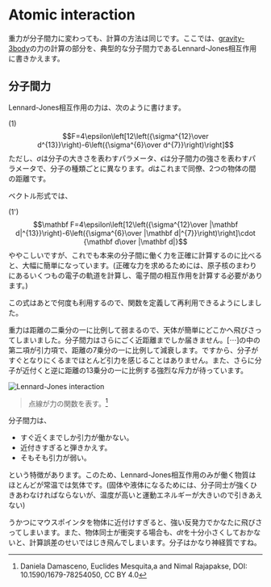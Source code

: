 # Atomic interaction

重力が分子間力に変わっても、計算の方法は同じです。ここでは、[gravity-3body](../gravity-3body)の力の計算の部分を、典型的な分子間力であるLennard-Jones相互作用に書きかえます。

## 分子間力

Lennard-Jones相互作用の力は、次のように書けます。

(1)$$F=4\epsilon\left[12\left({\sigma^{12}\over d^{13}}\right)-6\left({\sigma^{6}\over d^{7}}\right)\right]$$
ただし、$\sigma$は分子の大きさを表わすパラメータ、$\epsilon$は分子間力の強さを表わすパラメータで、分子の種類ごとに異なります。$d$はこれまで同僚、2つの物体の間の距離です。

ベクトル形式では、

(1')$$\mathbf F=4\epsilon\left[12\left({\sigma^{12}\over |\mathbf d|^{13}}\right)-6\left({\sigma^{6}\over |\mathbf d|^{7}}\right)\right]\cdot {\mathbf d\over |\mathbf d|}$$
ややこしいですが、これでも本来の分子間に働く力を正確に計算するのに比べると、大幅に簡単になっています。(正確な力を求めるためには、原子核のまわりにあるいくつもの電子の軌道を計算し、電子間の相互作用を計算する必要があります。)

この式はあとで何度も利用するので、関数を定義して再利用できるようにしました。

重力は距離の二乗分の一に比例して弱まるので、天体が簡単にどこかへ飛びさってしまいました。分子間力はさらにごく近距離までしか届きません。$[\cdots ]$の中の第二項が引力項で、距離の7乗分の一に比例して減衰します。ですから、分子がすぐとなりにくるまでほとんど引力を感じることはありません。また、さらに分子が近付くと逆に距離の13乗分の一に比例する強烈な斥力が待っています。

![Lennard-Jones interaction](https://www.researchgate.net/publication/320551421/figure/fig1/AS:578243078967296@1514875301337/Lennard-Jones-potential-Ur-and-internal-force-Fr_W640.jpg)

> 点線が力の関数を表す。[^1]

分子間力は、
* すぐ近くまでしか引力が働かない。
* 近付きすぎると弾きかえす。
* そもそも引力が弱い。

という特徴があります。このため、Lennard-Jones相互作用のみが働く物質はほとんどが常温では気体です。(固体や液体になるためには、分子同士が強くひきあわなければならないが、温度が高いと運動エネルギーが大きいので引きあえない)

うかつにマウスポインタを物体に近付けすぎると、強い反発力でかなたに飛びさってしまいます。また、物体同士が衝突する場合も、$dt$を十分小さくしておかないと、計算誤差のせいではじき飛んでしまいます。分子はかなり神経質ですね。

[^1]: Daniela Damasceno, Euclides Mesquita,a and Nimal Rajapakse, DOI: 10.1590/1679-78254050, CC BY 4.0

